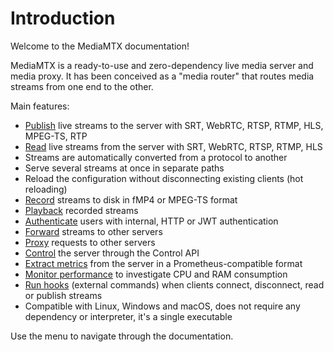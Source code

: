 # Introduction

Welcome to the MediaMTX documentation!

MediaMTX is a ready-to-use and zero-dependency live media server and media proxy. It has been conceived as a "media router" that routes media streams from one end to the other.

Main features:

- [Publish](/docs/usage/publish) live streams to the server with SRT, WebRTC, RTSP, RTMP, HLS, MPEG-TS, RTP
- [Read](/docs/usage/read) live streams from the server with SRT, WebRTC, RTSP, RTMP, HLS
- Streams are automatically converted from a protocol to another
- Serve several streams at once in separate paths
- Reload the configuration without disconnecting existing clients (hot reloading)
- [Record](/docs/usage/record) streams to disk in fMP4 or MPEG-TS format
- [Playback](/docs/usage/playback) recorded streams
- [Authenticate](/docs/usage/authentication) users with internal, HTTP or JWT authentication
- [Forward](/docs/usage/forward) streams to other servers
- [Proxy](/docs/usage/proxy) requests to other servers
- [Control](/docs/usage/control-api) the server through the Control API
- [Extract metrics](/docs/usage/metrics) from the server in a Prometheus-compatible format
- [Monitor performance](/docs/usage/performance) to investigate CPU and RAM consumption
- [Run hooks](/docs/usage/hooks) (external commands) when clients connect, disconnect, read or publish streams
- Compatible with Linux, Windows and macOS, does not require any dependency or interpreter, it's a single executable

Use the menu to navigate through the documentation.

